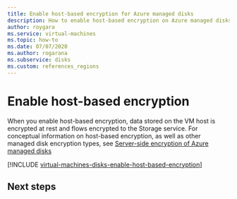 ```yaml
---
title: Enable host-based encryption for Azure managed disks
description: How to enable host-based encryption on Azure managed disks.
author: roygara
ms.service: virtual-machines
ms.topic: how-to
ms.date: 07/07/2020
ms.author: rogarana
ms.subservice: disks
ms.custom: references_regions
---
```


# Enable host-based encryption

When you enable host-based encryption, data stored on the VM host is encrypted at rest and flows encrypted to the Storage service. For conceptual information on host-based encryption, as well as other managed disk encryption types, see [Server-side encryption of Azure managed disks](disk-encryption.md#encryption-at-vm-host)

[!INCLUDE [virtual-machines-disks-enable-host-based-encryption](../../../includes/virtual-machines-disks-enable-host-based-encryption.md)]

## Next steps

